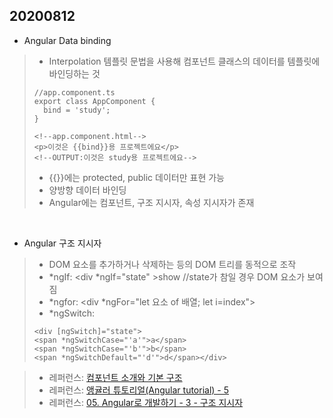 ## 20200812
- Angular Data binding
> - Interpolation 템플릿 문법을 사용해 컴포넌트 클래스의 데이터를 템플릿에 바인딩하는 것
> <pre><code>//app.component.ts
> export class AppComponent {
>   bind = 'study';
> }</code></pre>
><pre><code>&lt!--app.component.html-->
>&ltp&gt이것은 {{bind}}용 프로젝트에요&lt/p&gt
>&lt!--OUTPUT:이것은 study용 프로젝트에요--></code></pre>
> - {{}}에는 protected, public 데이터만 표현 가능
> - 양방향 데이터 바인딩
> - Angular에는 컴포넌트, 구조 지시자, 속성 지시자가 존재

<br>

- Angular 구조 지시자
> -  DOM 요소를 추가하거나 삭제하는 등의 DOM 트리를 동적으로 조작
> - *ngIf: <div *ngIf="state" >show</div> //state가 참일 경우 DOM 요소가 보여짐
> - *ngfor: <div *ngFor="let 요소 of 배열; let i=index"><div>
> - *ngSwitch: 
> <pre><code>&ltdiv [ngSwitch]="state"&gt 
> &ltspan *ngSwitchCase="'a'"&gta&lt/span&gt
> &ltspan *ngSwitchCase="'b'"&gtb&lt/span&gt
> &ltspan *ngSwitchDefault="'d'"&gtd&lt/span&gt&lt/div&gt</code></pre>

> - 레퍼런스: [컴포넌트 소개와 기본 구조](https://poiemaweb.com/angular-component-basics)
> - 레퍼런스: [앵귤러 튜토리얼(Angular tutorial) - 5](https://lts0606.tistory.com/336?category=775312)
> - 레퍼런스: [05. Angular로 개발하기 - 3 - 구조 지시자](https://kadamon.tistory.com/6)
